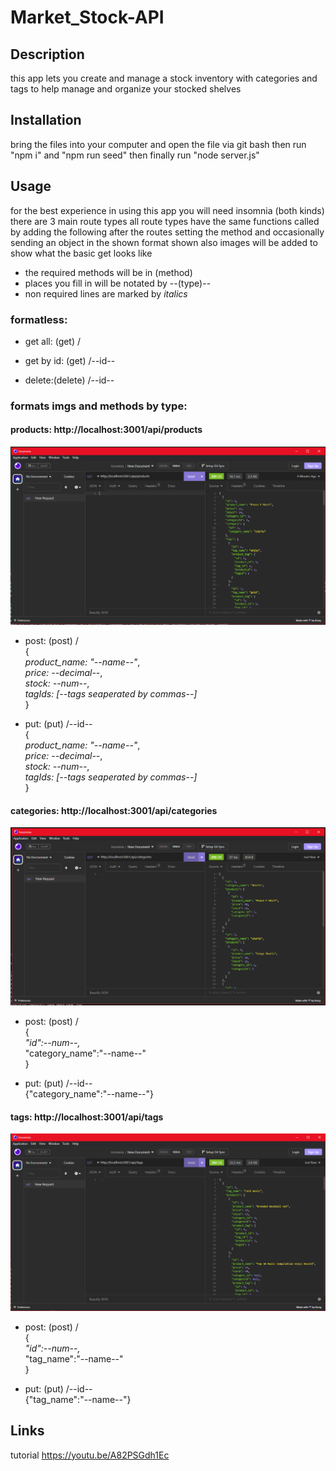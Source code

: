 # Market_Stock-API

## Description
this app lets you create and manage a stock inventory with categories and tags to help manage and organize your stocked shelves

## Installation
bring the files into your computer and open the file via git bash then run "npm i" and "npm run seed" then finally run "node server.js"

## Usage
for the best experience in using this app you will need insomnia (both kinds) there are 3 main route types all route types have the same functions called by adding the following after the routes setting the method and occasionally sending an object in the shown format shown also images will be added to show what the basic get looks like 

- the required methods will be in (method)
- places you fill in will be notated by --(type)-- 
- non required lines are marked by *italics*

### formatless:

- get all: (get) / 

- get by id: (get) /--id--

- delete:(delete) /--id--

### formats imgs and methods by type:


#### products: http://localhost:3001/api/products

![products get img](./img/products.PNG)

- post: (post) /  
    {  
      *product_name: "--name--"*,  
      *price: --decimal--*,  
      *stock: --num--*,  
      *tagIds: [--tags seaperated by commas--]*   
    }  

- put: (put) /--id--  
    {  
      *product_name: "--name--"*,  
      *price: --decimal--*,  
      *stock: --num--*,  
      *tagIds: [--tags seaperated by commas--]*   
    }  
    

#### categories: http://localhost:3001/api/categories

![categories get img](./img/categories.PNG)

- post: (post) /  
 {  
   *"id":--num--,*  
   "category_name":"--name--"  
 }

- put: (put) /--id--  
{"category_name":"--name--"}


#### tags: http://localhost:3001/api/tags

![tags get img](./img/tags.PNG)

- post: (post) /  
 {  
   *"id":--num--,*  
   "tag_name":"--name--"  
 }  
 
- put: (put) /--id--    
{"tag_name":"--name--"}


## Links
tutorial https://youtu.be/A82PSGdh1Ec
